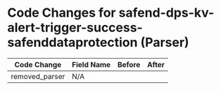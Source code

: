 # Code Changes for safend-dps-kv-alert-trigger-success-safenddataprotection (Parser)

| Code Change | Field Name | Before | After |
|-------------|------------|--------|-------|
| removed_parser | N/A |  |  |